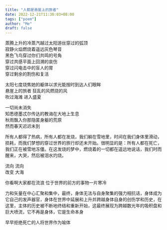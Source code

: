 ```yaml
---
title: "人都是悬崖上的旅者"
date: 2022-12-21T11:30:03+08:00
tags: ["poem"]
author: "Me"
draft: false
---
```


蒸腾上升的冷蒸汽越过太阳游丝穿过的弧顶    
寂静火焰燃烧着遥远灰色琴音  
黑色飞鸟穿过你们共鸣的号角  
穿过共感平面上回溯的哀伤  
穿过闪电击中的盲人的胃  
穿过剩余的割伤和复活

太阳七度烧焦她的躯体以求光能按时到达人们眼眸  
悬崖上的旅者 狂乱的风燃烧的风  
吹过海滩 进入盛夏  


一切尚未消失  
知悉德墨忒尔传达的教诲在大地上生息  
秋雨飘入你那隐匿身躯的荒原  
然而春天迟迟未到  


所有人都得了热病，所有人都在发烧，我们躺在雪地里，时间在我们身体里滑动，损耗，而我们梦想的穿过世界的旅行却还未开始。很明显的是：所有人都在死亡，我们正在被雪地冻僵。在这发烧的梦中，燃烧着的一切都在遥远地说话，我们时而醒来，大哭，然后被泪水灼烧。  


流向 流向  
改变 大海  



你看啊大家都在流浪 位于世界的前方的事物一片寒冷  



力和矢量在中心汇聚和集中，最终，身体无法与自身聚集的强力相抗诘，身体成为它自己的发声器官，身体在世界中延展和上升并跨越身体自身的创伤学和历史，在这里，主体的历史被不断地终结和重新开始，这最终展现为跨越数光年的吸积盘和巨大喷流，它不再是身体，它是生命本身  


早早拒绝死亡的人将世界作为喻体
